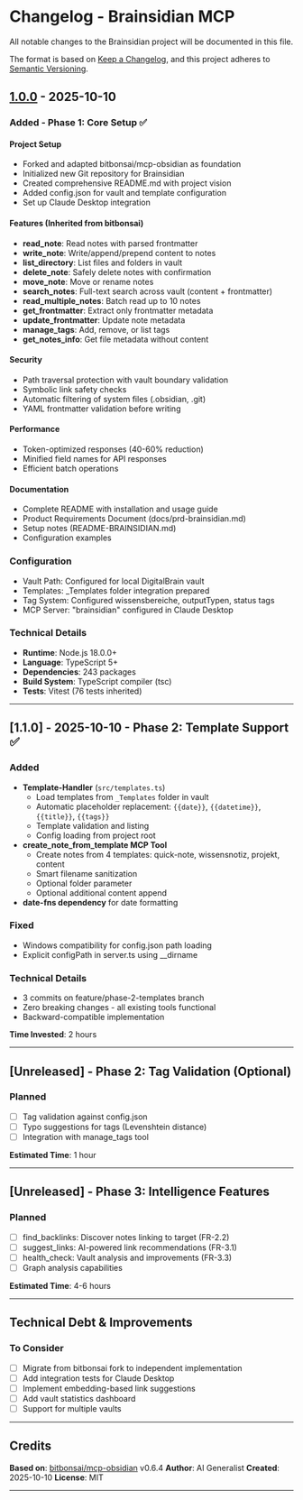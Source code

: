 # Changelog - Brainsidian MCP

All notable changes to the Brainsidian project will be documented in this file.

The format is based on [Keep a Changelog](https://keepachangelog.com/en/1.0.0/),
and this project adheres to [Semantic Versioning](https://semver.org/spec/v2.0.0.html).

## [1.0.0] - 2025-10-10

### Added - Phase 1: Core Setup ✅

#### Project Setup
- Forked and adapted bitbonsai/mcp-obsidian as foundation
- Initialized new Git repository for Brainsidian
- Created comprehensive README.md with project vision
- Added config.json for vault and template configuration
- Set up Claude Desktop integration

#### Features (Inherited from bitbonsai)
- **read_note**: Read notes with parsed frontmatter
- **write_note**: Write/append/prepend content to notes
- **list_directory**: List files and folders in vault
- **delete_note**: Safely delete notes with confirmation
- **move_note**: Move or rename notes
- **search_notes**: Full-text search across vault (content + frontmatter)
- **read_multiple_notes**: Batch read up to 10 notes
- **get_frontmatter**: Extract only frontmatter metadata
- **update_frontmatter**: Update note metadata
- **manage_tags**: Add, remove, or list tags
- **get_notes_info**: Get file metadata without content

#### Security
- Path traversal protection with vault boundary validation
- Symbolic link safety checks
- Automatic filtering of system files (.obsidian, .git)
- YAML frontmatter validation before writing

#### Performance
- Token-optimized responses (40-60% reduction)
- Minified field names for API responses
- Efficient batch operations

#### Documentation
- Complete README with installation and usage guide
- Product Requirements Document (docs/prd-brainsidian.md)
- Setup notes (README-BRAINSIDIAN.md)
- Configuration examples

### Configuration
- Vault Path: Configured for local DigitalBrain vault
- Templates: _Templates folder integration prepared
- Tag System: Configured wissensbereiche, outputTypen, status tags
- MCP Server: "brainsidian" configured in Claude Desktop

### Technical Details
- **Runtime**: Node.js 18.0.0+
- **Language**: TypeScript 5+
- **Dependencies**: 243 packages
- **Build System**: TypeScript compiler (tsc)
- **Tests**: Vitest (76 tests inherited)

---

## [1.1.0] - 2025-10-10 - Phase 2: Template Support ✅

### Added
- **Template-Handler** (`src/templates.ts`)
  - Load templates from `_Templates` folder in vault
  - Automatic placeholder replacement: `{{date}}`, `{{datetime}}`, `{{title}}`, `{{tags}}`
  - Template validation and listing
  - Config loading from project root
- **create_note_from_template MCP Tool**
  - Create notes from 4 templates: quick-note, wissensnotiz, projekt, content
  - Smart filename sanitization
  - Optional folder parameter
  - Optional additional content append
- **date-fns dependency** for date formatting

### Fixed
- Windows compatibility for config.json path loading
- Explicit configPath in server.ts using __dirname

### Technical Details
- 3 commits on feature/phase-2-templates branch
- Zero breaking changes - all existing tools functional
- Backward-compatible implementation

**Time Invested**: 2 hours

---

## [Unreleased] - Phase 2: Tag Validation (Optional)

### Planned
- [ ] Tag validation against config.json
- [ ] Typo suggestions for tags (Levenshtein distance)
- [ ] Integration with manage_tags tool

**Estimated Time**: 1 hour

---

## [Unreleased] - Phase 3: Intelligence Features

### Planned
- [ ] find_backlinks: Discover notes linking to target (FR-2.2)
- [ ] suggest_links: AI-powered link recommendations (FR-3.1)
- [ ] health_check: Vault analysis and improvements (FR-3.3)
- [ ] Graph analysis capabilities

**Estimated Time**: 4-6 hours

---

## Technical Debt & Improvements

### To Consider
- [ ] Migrate from bitbonsai fork to independent implementation
- [ ] Add integration tests for Claude Desktop
- [ ] Implement embedding-based link suggestions
- [ ] Add vault statistics dashboard
- [ ] Support for multiple vaults

---

## Credits

**Based on**: [bitbonsai/mcp-obsidian](https://github.com/bitbonsai/mcp-obsidian) v0.6.4
**Author**: AI Generalist
**Created**: 2025-10-10
**License**: MIT

---

[1.0.0]: https://github.com/YOUR_USERNAME/brainsidian-mcp/releases/tag/v1.0.0
